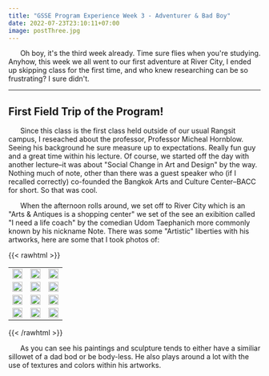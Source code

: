 ```yaml
---
title: "GSSE Program Experience Week 3 - Adventurer & Bad Boy"
date: 2022-07-23T23:10:11+07:00
image: postThree.jpg
---
```


&nbsp;&nbsp;&nbsp;&nbsp;&nbsp;&nbsp;Oh boy, it's the third week already. Time sure flies when you're studying. Anyhow, this week we all went to our first adventure at River City, I ended up skipping class for the first time, and who knew researching can be so frustrating? I sure didn't.

***

## First Field Trip of the Program!

&nbsp;&nbsp;&nbsp;&nbsp;&nbsp;&nbsp;Since this class is the first class held outside of our usual Rangsit campus, I reseached about the professor, Professor Micheal Hornblow. Seeing his background he sure measure up to expectations. Really fun guy and a great time within his lecture. Of course, we started off the day with another lecture–it was about "Social Change in Art and Design" by the way. Nothing much of note, other than there was a guest speaker who (if I recalled correctly) co-founded the Bangkok Arts and Culture Center–BACC for short. So that was cool.

&nbsp;&nbsp;&nbsp;&nbsp;&nbsp;&nbsp;When the afternoon rolls around, we set off to River City which is an "Arts & Antiques is a shopping center" we set of the see an exibition called "I need a life coach" by the comedian Udom Taephanich more commonly known by his nickname Note. There was some "Artistic" liberties with his artworks, here are some that I took photos of:

{{< rawhtml >}}
<table style="box-shadow: none;">
  <tr style="background-color: transparent;">
    <td>
        <img src="/images/IMG_3595.jpg" style="display: inline-block; width: 100%;">
    </td>
    <td>
        <img src="/images/IMG_3597.jpg" style="display: inline-block; width: 100%;">
    </td> 
     <td>
        <img src="/images/IMG_3598.jpg" style="display: inline-block; width: 100%;">
    </td> 
  </tr>
  <tr style="background-color: transparent;">
    <td>
        <img src="/images/IMG_3641.jpg" style="display: inline-block; width: 100%;">
    </td>
    <td>
        <img src="/images/IMG_3631.jpg" style="display: inline-block; width: 100%;">
    </td> 
     <td>
        <img src="/images/IMG_3611.jpg" style="display: inline-block; width: 100%;">
    </td> 
  </tr>
  <tr style="background-color: transparent;">
    <td>
        <img src="/images/IMG_3624.jpg" style="display: inline-block; width: 100%;">
    </td>
    <td>
        <img src="/images/IMG_3627.jpg" style="display: inline-block; width: 100%;">
    </td> 
     <td>
        <img src="/images/IMG_3608.jpg" style="display: inline-block; width: 100%;">
    </td> 
  </tr>
  <tr style="background-color: transparent;">
    <td>
        <img src="/images/IMG_3605.jpg" style="display: inline-block; width: 100%;">
    </td>
    <td>
        <img src="/images/IMG_3606.jpg" style="display: inline-block; width: 100%;">
    </td> 
     <td>
        <img src="/images/IMG_3607.jpg" style="display: inline-block; width: 100%;">
    </td> 
  </tr>
</table>
{{< /rawhtml >}}

&nbsp;&nbsp;&nbsp;&nbsp;&nbsp;&nbsp;As you can see his paintings and sculpture tends to either have a similiar sillowet of a dad bod or be body-less. He also plays around a lot with the use of textures and colors within his artworks.